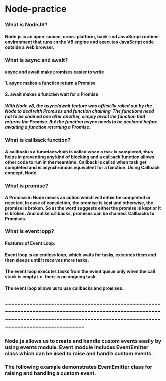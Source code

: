 # Node-practice

### What is NodeJS?
#### Node.js is an open-source, cross-platform, back-end JavaScript runtime environment that runs on the V8 engine and executes JavaScript code outside a web browser.


### What is async and await?
#### async and await make promises easier to write
#### 1. async makes a function return a Promise
#### 2. await makes a function wait for a Promise
##### With Node v8, the async/await feature was officially rolled out by the Node to deal with Promises and function chaining. The functions need not to be chained one after another, simply await the function that returns the Promise. But the function async needs to be declared before awaiting a function returning a Promise.


### What is callback function?
#### A callback is a function which is called when a task is completed, thus helps in preventing any kind of blocking and a callback function allows other code to run in the meantime. Callback is called when task get completed and is asynchronous equivalent for a function. Using Callback concept, Node.


### What is promise?
#### A Promise in Node means an action which will either be completed or rejected. In case of completion, the promise is kept and otherwise, the promise is broken. So as the word suggests either the promise is kept or it is broken. And unlike callbacks, promises can be chained. Callbacks to Promises.


### What is event lopp?
#### Features of Event Loop:
#### Event loop is an endless loop, which waits for tasks, executes them and then sleeps until it receives more tasks.
#### The event loop executes tasks from the event queue only when the call stack is empty i.e. there is no ongoing task.
#### The event loop allows us to use callbacks and promises.
## -----------------------------------------------------------------------------------------------------------------------------------------------------------------------------------
### Node.js allows us to create and handle custom events easily by using events module. Event module includes EventEmitter class which can be used to raise and handle custom events.

### The following example demonstrates EventEmitter class for raising and handling a custom event.
